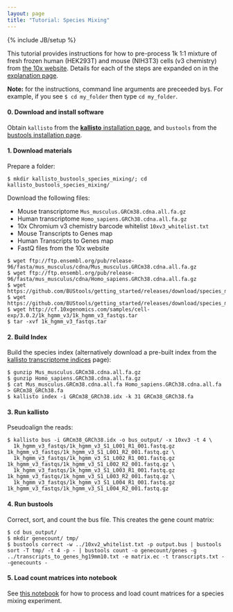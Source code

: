 ```yaml
---
layout: page
title: "Tutorial: Species Mixing"
---
```


{% include JB/setup %}

This tutorial provides instructions for how to pre-process 1k 1:1 mixture of fresh frozen human (HEK293T) and mouse (NIH3T3) cells (v3 chemistry) from [the 10x website](https://support.10xgenomics.com/single-cell-gene-expression/datasets/3.0.2/1k_hgmm_v3). Details for each of the steps are expanded on in the [explanation page](getting_started_explained.md).

__Note:__ for the instructions, command line arguments are preceeded by`$`. For example, if you see `$ cd my_folder` then type `cd my_folder`. 

#### 0. Download and install software
Obtain ```kallisto``` from the [__kallisto__ installation page](https://pachterlab.github.io/kallisto/download), and ```bustools``` from the [bustools installation page](https://github.com/BUStools/bustools).

#### 1. Download materials
Prepare a folder:
```
$ mkdir kallisto_bustools_species_mixing/; cd kallisto_bustools_species_mixing/
```
Download the following files:

- Mouse transcriptome `Mus_musculus.GRCm38.cdna.all.fa.gz`
- Human transcriptome `Homo_sapiens.GRCh38.cdna.all.fa.gz`
- 10x Chromium v3 chemistry barcode whitelist `10xv3_whitelist.txt`
- Mouse Transcripts to Genes map
- Human Transcripts to Genes map
- FastQ files from the 10x website

```
$ wget ftp://ftp.ensembl.org/pub/release-96/fasta/mus_musculus/cdna/Mus_musculus.GRCm38.cdna.all.fa.gz
$ wget ftp://ftp.ensembl.org/pub/release-96/fasta/mus_musculus/cdna/Homo_sapiens.GRCh38.cdna.all.fa.gz
$ wget https://github.com/BUStools/getting_started/releases/download/species_mixing/10xv3_whitelist.txt
$ wget https://github.com/BUStools/getting_started/releases/download/species_mixing/transcripts_to_genes_hg19mm10.txt
$ wget http://cf.10xgenomics.com/samples/cell-exp/3.0.2/1k_hgmm_v3/1k_hgmm_v3_fastqs.tar
$ tar -xvf 1k_hgmm_v3_fastqs.tar
```
#### 2. Build Index
Build the species index (alternatively download a pre-built index from the [kallisto transcriptome indices](https://github.com/pachterlab/kallisto-transcriptome-indices) page):
```
$ gunzip Mus_musculus.GRCm38.cdna.all.fa.gz
$ gunzip Homo_sapiens.GRCh38.cdna.all.fa.gz
$ cat Mus_musculus.GRCm38.cdna.all.fa Homo_sapiens.GRCh38.cdna.all.fa > GRCm38_GRCh38.fa
$ kallisto index -i GRCm38_GRCh38.idx -k 31 GRCm38_GRCh38.fa
```

#### 3. Run kallisto
Pseudoalign the reads:
```
$ kallisto bus -i GRCm38_GRCh38.idx -o bus_output/ -x 10xv3 -t 4 \
  1k_hgmm_v3_fastqs/1k_hgmm_v3_S1_L001_R1_001.fastq.gz 1k_hgmm_v3_fastqs/1k_hgmm_v3_S1_L001_R2_001.fastq.gz \
  1k_hgmm_v3_fastqs/1k_hgmm_v3_S1_L002_R1_001.fastq.gz 1k_hgmm_v3_fastqs/1k_hgmm_v3_S1_L002_R2_001.fastq.gz \
  1k_hgmm_v3_fastqs/1k_hgmm_v3_S1_L003_R1_001.fastq.gz 1k_hgmm_v3_fastqs/1k_hgmm_v3_S1_L003_R2_001.fastq.gz \
  1k_hgmm_v3_fastqs/1k_hgmm_v3_S1_L004_R1_001.fastq.gz 1k_hgmm_v3_fastqs/1k_hgmm_v3_S1_L004_R2_001.fastq.gz
```
#### 4. Run bustools
Correct, sort, and count the bus file. This creates the gene count matrix:
```
$ cd bus_output/
$ mkdir genecount/ tmp/
$ bustools correct -w ../10xv2_whitelist.txt -p output.bus | bustools sort -T tmp/ -t 4 -p - | bustools count -o genecount/genes -g ../transcripts_to_genes_hg19mm10.txt -e matrix.ec -t transcripts.txt --genecounts -
```

#### 5. Load count matrices into notebook
See [this notebook](https://github.com/pachterlab/MBGBLHGP_2019/blob/master/Supplementary_Figure_6_7/analysis/hgmm10k_v3_single_gene.Rmd) for how to process and load count matrices for a species mixing experiment.
